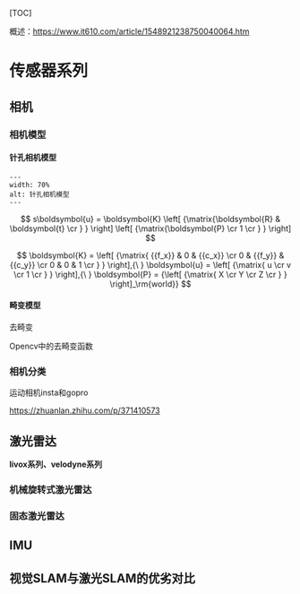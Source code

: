 [TOC]

概述：https://www.it610.com/article/1548921238750040064.htm

# 传感器系列

## 相机

### 相机模型

#### 针孔相机模型

```{figure} assets/针孔相机模型.png
---
width: 70%
alt: 针孔相机模型
---
```

$$
s\boldsymbol{u} = \boldsymbol{K}
\left[ {\matrix{\boldsymbol{R} & \boldsymbol{t} \cr } } \right]
\left[ {\matrix{\boldsymbol{P} \cr 1  \cr } } \right]
$$

$$
\boldsymbol{K} = \left[ {\matrix{
   {{f_x}} & 0 & {{c_x}}  \cr 
   0 & {{f_y}} & {{c_y}}  \cr 
   0 & 0 & 1  \cr 
 } } \right],{\ }
\boldsymbol{u} = \left[ {\matrix{
   u  \cr 
   v  \cr 
   1  \cr 
 } } \right],{\ }
\boldsymbol{P} = {\left[ {\matrix{
   X  \cr 
   Y  \cr 
   Z  \cr 
 } } \right]_\rm{world}}
$$

#### 畸变模型

去畸变

Opencv中的去畸变函数



### 相机分类

运动相机insta和gopro

https://zhuanlan.zhihu.com/p/371410573

## 激光雷达

**livox系列、velodyne系列**

### 机械旋转式激光雷达

### 固态激光雷达

## IMU

## 视觉SLAM与激光SLAM的优劣对比



